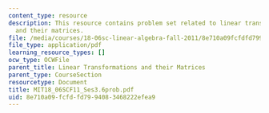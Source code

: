 ```yaml
---
content_type: resource
description: This resource contains problem set related to linear transformations
  and their matrices.
file: /media/courses/18-06sc-linear-algebra-fall-2011/8e710a09fcfdfd7994083468222efea9_MIT18_06SCF11_Ses3.6prob.pdf
file_type: application/pdf
learning_resource_types: []
ocw_type: OCWFile
parent_title: Linear Transformations and their Matrices
parent_type: CourseSection
resourcetype: Document
title: MIT18_06SCF11_Ses3.6prob.pdf
uid: 8e710a09-fcfd-fd79-9408-3468222efea9
---
```

